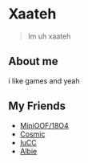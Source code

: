 # Xaateh
> Im uh xaateh

## About me

i like games and yeah

## My Friends

+ [MiniOOF/18O4](https://github.com/18O4)
+ [Cosmic](https://github.com/cosrnic)
+ [IuCC](https://github.com/IuCC123)
+ [Albie](https://github.com/AlbieGames)
